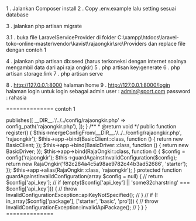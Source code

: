 


1 . Jalankan Composer install 
2 . Copy .env.example lalu setting sesuai database

3 . jalankan php artisan migrate 

3.1 . buka file LaravelServiceProvider di folder 	C:\xampp\htdocs\laravel-toko-online-master\vendor\kavist\rajaongkir\src\Providers  dan replace file  dengan contoh 1 

4 . jalankan php artisan db:seed (harus terkoneksi dengan internet soalnya mengambil data dari api raja ongkir)
5 . php artisan key:generate
6 . php artisan storage:link
7 . php artisan serve

8 . http://127.0.0.1:8000 halaman home
9 . http://127.0.0.1:8000/login halaman login 
	untuk login sebagai admin 
	user :  admin@sport.com
	password : rahasia





============== contoh 1
<!-- language: php -->

<?php

namespace Kavist\RajaOngkir\Providers;

use Illuminate\Support\ServiceProvider;
use Kavist\RajaOngkir\Exceptions\InvalidConfigurationException;
use Kavist\RajaOngkir\HttpClients\BasicClient;
use Kavist\RajaOngkir\RajaOngkir;
use Kavist\RajaOngkir\SearchDrivers\BasicDriver;

class LaravelServiceProvider extends ServiceProvider
{
    /**
     * @return void
     */
    public function boot()
    {
        $this->publishes([
            __DIR__.'/../../config/rajaongkir.php' => config_path('rajaongkir.php'),
        ]);
    }

    /**
     * @return void
     */
    public function register()
    {
        $this->mergeConfigFrom(__DIR__.'/../../config/rajaongkir.php', 'rajaongkir');

        $this->app->bind(BasicClient::class, function () {
            return new BasicClient;
        });

        $this->app->bind(BasicDriver::class, function () {
            return new BasicDriver;
        });

        $this->app->bind(RajaOngkir::class, function () {
            $config = config('rajaongkir');

            $this->guardAgainstInvalidConfiguration($config);

            return new RajaOngkir('f82c284a4c5a98ae9782c44b3ad52686', 'starter');
        });

        $this->app->alias(RajaOngkir::class, 'rajaongkir');
    }

    protected function guardAgainstInvalidConfiguration(array $config = null)
    {
        // return $config['api_key'];
        // if (empty($config['api_key'] || 'some32charstring' === $config['api_key'])) {
        //     throw InvalidConfigurationException::apiKeyNotSpecified();
        // }

        // if (! in_array($config['package'], ['starter', 'basic', 'pro'])) {
        //     throw InvalidConfigurationException::invalidApiPackage();
        // }
    }
}

==============
